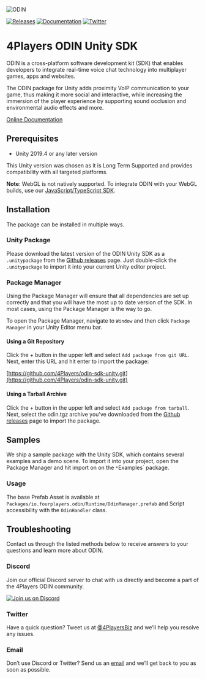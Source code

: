 ![ODIN](https://www.4players.io/images/odin/banner.jpg)

[![Releases](https://img.shields.io/github/release/4Players/odin-sdk-unity)](https://github.com/4Players/odin-sdk/releases)
[![Documentation](https://img.shields.io/badge/docs-4Players.io-orange)](https://docs.4players.io/voice)
[![Twitter](https://img.shields.io/badge/twitter-@ODIN4Players-blue)](https://twitter.com/ODIN4Players)

# 4Players ODIN Unity SDK

ODIN is a cross-platform software development kit (SDK) that enables developers to integrate real-time voice chat technology into multiplayer games, apps and websites.

The ODIN package for Unity adds proximity VoIP communication to your game, thus making it more social and interactive, while increasing the immersion of the player experience by supporting sound occlusion and environmental audio effects and more.

[Online Documentation](https://docs.4players.io/voice/unity/)

## Prerequisites

- Unity 2019.4 or any later version

This Unity version was chosen as it is Long Term Supported and provides compatibility with all targeted platforms.

**Note**: WebGL is not natively supported. To integrate ODIN with your WebGL builds, use our [JavaScript/TypeScript SDK](https://www.npmjs.com/package/@4players/odin).

## Installation

The package can be installed in multiple ways.

### Unity Package

Please download the latest version of the ODIN Unity SDK as a `.unitypackage` from the [Github releases](https://github.com/4Players/odin-sdk-unity/releases) page. Just double-click the `.unitypackage` to import it into your current Unity editor project.

### Package Manager

Using the Package Manager will ensure that all dependencies are set up correctly and that you will have the most up to date version of the SDK. In most cases, using the Package Manager is the way to go.

To open the Package Manager, navigate to `Window` and then click `Package Manager` in your Unity Editor menu bar.

#### Using a Git Repository

Click the + button in the upper left and select `Add package from git URL`. Next, enter this URL and hit enter to import the package:

[https://github.com/4Players/odin-sdk-unity.git](https://github.com/4Players/odin-sdk-unity.git)

#### Using a Tarball Archive

Click the + button in the upper left and select `Add package from tarball`. Next, select the odin.tgz archive you've downloaded from the [Github releases](https://github.com/4Players/odin-sdk-unity/releases) page to import the package.

## Samples

We ship a sample package with the Unity SDK, which contains several examples and a demo scene. To import it into your project, open the Package Manager and hit import on on the `*`Examples` package.

### Usage

The base Prefab Asset is available at `Packages/io.fourplayers.odin/Runtime/OdinManager.prefab` and Script accessibility with the `OdinHandler` class.

## Troubleshooting

Contact us through the listed methods below to receive answers to your questions and learn more about ODIN.

### Discord

Join our official Discord server to chat with us directly and become a part of the 4Players ODIN community.

[![Join us on Discord](https://developers.4players.io/images/join_discord.png)](https://4np.de/discord)

### Twitter

Have a quick question? Tweet us at [@4PlayersBiz](https://twitter.com/4PlayersBiz) and we’ll help you resolve any issues.

### Email

Don’t use Discord or Twitter? Send us an [email](mailto:odin@4players.io) and we’ll get back to you as soon as possible.
